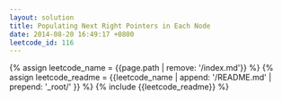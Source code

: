 ```yaml
---
layout: solution
title: Populating Next Right Pointers in Each Node
date: 2014-08-20 16:49:17 +0800
leetcode_id: 116
---
```

{% assign leetcode_name = {{page.path | remove: '/index.md'}}  %}
{% assign leetcode_readme = {{leetcode_name | append: '/README.md' | prepend: '_root/' }}  %}
{% include {{leetcode_readme}} %}
